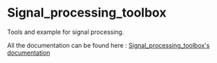 # Signal_processing_toolbox
Tools and example for signal processing.

All the documentation can be found here :
[Signal_processing_toolbox's documentation](docs\sphinx\_build\html\index.html)
